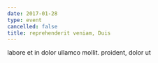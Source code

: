 ```yaml
---
date: 2017-01-28
type: event
cancelled: false
title: reprehenderit veniam, Duis
---
```

labore et in dolor ullamco mollit. proident, dolor ut